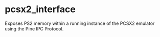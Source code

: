 # pcsx2_interface
Exposes PS2 memory within a running instance of the PCSX2 emulator using the Pine IPC Protocol.
